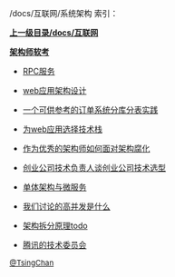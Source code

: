 /docs/互联网/系统架构 索引：


**[上一级目录/docs/互联网](/docs/互联网/index.md)**

**[架构师软考](/docs/互联网/系统架构/架构师软考/index.md)**

- [RPC服务](/docs/互联网/系统架构/RPC服务.md)

- [web应用架构设计](/docs/互联网/系统架构/web应用架构设计.md)

- [一个可供参考的订单系统分库分表实践](/docs/互联网/系统架构/一个可供参考的订单系统分库分表实践.md)

- [为web应用选择技术栈](/docs/互联网/系统架构/为web应用选择技术栈.md)

- [作为优秀的架构师如何面对架构腐化](/docs/互联网/系统架构/作为优秀的架构师如何面对架构腐化.md)

- [创业公司技术负责人谈创业公司技术选型](/docs/互联网/系统架构/创业公司技术负责人谈创业公司技术选型.md)

- [单体架构与微服务](/docs/互联网/系统架构/单体架构与微服务.md)

- [我们讨论的高并发是什么](/docs/互联网/系统架构/我们讨论的高并发是什么.md)

- [架构拆分原理todo](/docs/互联网/系统架构/架构拆分原理todo.md)

- [腾讯的技术委员会](/docs/互联网/系统架构/腾讯的技术委员会.md)


<font size=2 color='grey'> [@TsingChan](https://github.com/tsingchan) </font>